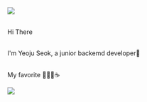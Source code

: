 <img src="https://capsule-render.vercel.app/api?type=wave&color=fcccdd&height=300&section=header&text=hello%20I'm YEOJU&fontSize=90&"/>

<br>Hi There</br>

<br>I'm Yeoju Seok, a junior backemd developer🌱</br>

<br>My favorite 🧘‍♀️🎼☕️</br>


<img src="https://capsule-render.vercel.app/api?type=wave&color=fcccdd&height=150&section=footer&fontSize=90&"/>

